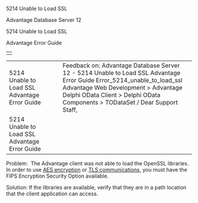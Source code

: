5214 Unable to Load SSL




Advantage Database Server 12  

5214 Unable to Load SSL

Advantage Error Guide

|  |
| --- |
|  |

|  |  |  |  |  |
| --- | --- | --- | --- | --- |
| 5214 Unable to Load SSL  Advantage Error Guide |  |  | Feedback on: Advantage Database Server 12 - 5214 Unable to Load SSL Advantage Error Guide Error\_5214\_unable\_to\_load\_ssl Advantage Web Development > Advantage Delphi OData Client > Delphi OData Components > TODataSet / Dear Support Staff, |  |
| 5214 Unable to Load SSL  Advantage Error Guide |  |  |  |  |

Problem:  The Advantage client was not able to load the OpenSSL libraries. In order to use [AES encryption](master_encryption.htm) or [TLS communications](master_communications_encryption.htm), you must have the FIPS Encryption Security Option available.

Solution: If the libraries are available, verify that they are in a path location that the client application can access.